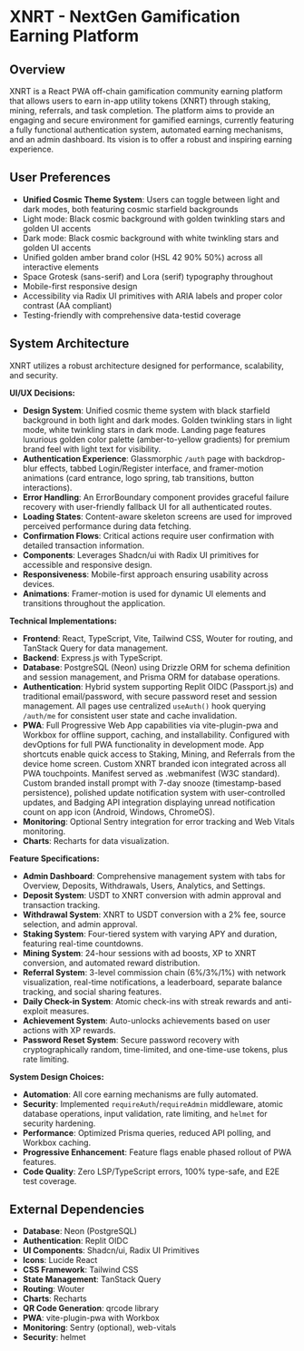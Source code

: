 # XNRT - NextGen Gamification Earning Platform

## Overview
XNRT is a React PWA off-chain gamification community earning platform that allows users to earn in-app utility tokens (XNRT) through staking, mining, referrals, and task completion. The platform aims to provide an engaging and secure environment for gamified earnings, currently featuring a fully functional authentication system, automated earning mechanisms, and an admin dashboard. Its vision is to offer a robust and inspiring earning experience.

## User Preferences
- **Unified Cosmic Theme System**: Users can toggle between light and dark modes, both featuring cosmic starfield backgrounds
- Light mode: Black cosmic background with golden twinkling stars and golden UI accents
- Dark mode: Black cosmic background with white twinkling stars and golden UI accents
- Unified golden amber brand color (HSL 42 90% 50%) across all interactive elements
- Space Grotesk (sans-serif) and Lora (serif) typography throughout
- Mobile-first responsive design
- Accessibility via Radix UI primitives with ARIA labels and proper color contrast (AA compliant)
- Testing-friendly with comprehensive data-testid coverage

## System Architecture
XNRT utilizes a robust architecture designed for performance, scalability, and security.

**UI/UX Decisions:**
- **Design System**: Unified cosmic theme system with black starfield background in both light and dark modes. Golden twinkling stars in light mode, white twinkling stars in dark mode. Landing page features luxurious golden color palette (amber-to-yellow gradients) for premium brand feel with light text for visibility.
- **Authentication Experience**: Glassmorphic `/auth` page with backdrop-blur effects, tabbed Login/Register interface, and framer-motion animations (card entrance, logo spring, tab transitions, button interactions).
- **Error Handling**: An ErrorBoundary component provides graceful failure recovery with user-friendly fallback UI for all authenticated routes.
- **Loading States**: Content-aware skeleton screens are used for improved perceived performance during data fetching.
- **Confirmation Flows**: Critical actions require user confirmation with detailed transaction information.
- **Components**: Leverages Shadcn/ui with Radix UI primitives for accessible and responsive design.
- **Responsiveness**: Mobile-first approach ensuring usability across devices.
- **Animations**: Framer-motion is used for dynamic UI elements and transitions throughout the application.

**Technical Implementations:**
- **Frontend**: React, TypeScript, Vite, Tailwind CSS, Wouter for routing, and TanStack Query for data management.
- **Backend**: Express.js with TypeScript.
- **Database**: PostgreSQL (Neon) using Drizzle ORM for schema definition and session management, and Prisma ORM for database operations.
- **Authentication**: Hybrid system supporting Replit OIDC (Passport.js) and traditional email/password, with secure password reset and session management. All pages use centralized `useAuth()` hook querying `/auth/me` for consistent user state and cache invalidation.
- **PWA**: Full Progressive Web App capabilities via vite-plugin-pwa and Workbox for offline support, caching, and installability. Configured with devOptions for full PWA functionality in development mode. App shortcuts enable quick access to Staking, Mining, and Referrals from the device home screen. Custom XNRT branded icon integrated across all PWA touchpoints. Manifest served as .webmanifest (W3C standard). Custom branded install prompt with 7-day snooze (timestamp-based persistence), polished update notification system with user-controlled updates, and Badging API integration displaying unread notification count on app icon (Android, Windows, ChromeOS).
- **Monitoring**: Optional Sentry integration for error tracking and Web Vitals monitoring.
- **Charts**: Recharts for data visualization.

**Feature Specifications:**
- **Admin Dashboard**: Comprehensive management system with tabs for Overview, Deposits, Withdrawals, Users, Analytics, and Settings.
- **Deposit System**: USDT to XNRT conversion with admin approval and transaction tracking.
- **Withdrawal System**: XNRT to USDT conversion with a 2% fee, source selection, and admin approval.
- **Staking System**: Four-tiered system with varying APY and duration, featuring real-time countdowns.
- **Mining System**: 24-hour sessions with ad boosts, XP to XNRT conversion, and automated reward distribution.
- **Referral System**: 3-level commission chain (6%/3%/1%) with network visualization, real-time notifications, a leaderboard, separate balance tracking, and social sharing features.
- **Daily Check-in System**: Atomic check-ins with streak rewards and anti-exploit measures.
- **Achievement System**: Auto-unlocks achievements based on user actions with XP rewards.
- **Password Reset System**: Secure password recovery with cryptographically random, time-limited, and one-time-use tokens, plus rate limiting.

**System Design Choices:**
- **Automation**: All core earning mechanisms are fully automated.
- **Security**: Implemented `requireAuth`/`requireAdmin` middleware, atomic database operations, input validation, rate limiting, and `helmet` for security hardening.
- **Performance**: Optimized Prisma queries, reduced API polling, and Workbox caching.
- **Progressive Enhancement**: Feature flags enable phased rollout of PWA features.
- **Code Quality**: Zero LSP/TypeScript errors, 100% type-safe, and E2E test coverage.

## External Dependencies
- **Database**: Neon (PostgreSQL)
- **Authentication**: Replit OIDC
- **UI Components**: Shadcn/ui, Radix UI Primitives
- **Icons**: Lucide React
- **CSS Framework**: Tailwind CSS
- **State Management**: TanStack Query
- **Routing**: Wouter
- **Charts**: Recharts
- **QR Code Generation**: qrcode library
- **PWA**: vite-plugin-pwa with Workbox
- **Monitoring**: Sentry (optional), web-vitals
- **Security**: helmet